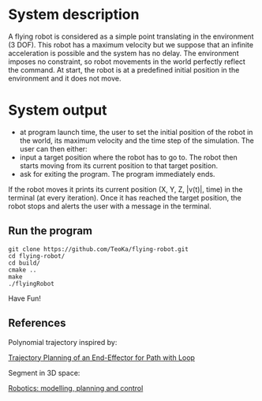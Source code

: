 # System description

A flying robot is considered as a simple point translating in the environment (3 DOF). This robot has a maximum velocity but we suppose that an infinite acceleration is possible and the system has no delay. The environment imposes no constraint, so robot movements in the world perfectly reflect the command. At start, the robot is at a predefined initial position in the environment and it does not move.

# System output

- at program launch time, the user to set the initial position of the robot in the world, its maximum velocity and the time step of the simulation.
The user can then either:
- input a target position where the robot has to go to. The robot then starts moving from its current position to that target position.
- ask for exiting the program. The program immediately ends.

If the robot moves it prints its current position (X, Y, Z, |v(t)|, time) in the terminal (at every iteration). Once it has reached the target position, the robot stops and alerts the user with a message in the terminal.


## Run the program
<!-- alt+9 = ` -->
```
git clone https://github.com/TeoKa/flying-robot.git
cd flying-robot/
cd build/
cmake ..
make
./flyingRobot
```
Have Fun!



## References

Polynomial trajectory inspired by:

[Trajectory Planning of an End-Effector for Path with Loop](http://ojs.sv-jme.eu/index.php/sv-jme/article/viewFile/sv-jme.2014.1965/707)

Segment in 3D space:

[Robotics: modelling, planning and control](https://books.google.it/books?hl=it&lr=&id=jPCAFmE-logC&oi=fnd&pg=PR8&dq=robotics+siciliano&ots=3UPr3jLvDt&sig=OfaLJUdGFDj4bFuGryUhKAHT7X4#v=onepage&q=robotics%20siciliano&f=false)
